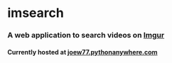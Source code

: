 # imsearch #

### A web application to search videos on [Imgur](http://www.imgur.com/) ###

#### Currently hosted at [joew77.pythonanywhere.com](http://joew77.pythonanywhere.com/) ####